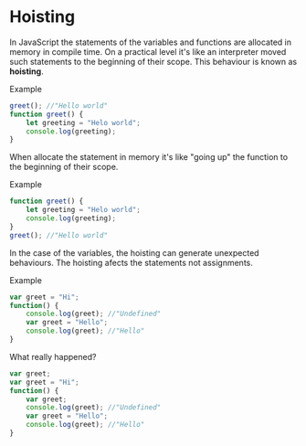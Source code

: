 # Hoisting

In JavaScript the statements of the variables and functions are allocated in memory in compile time. On a practical level it's like an interpreter moved such statements to the beginning of their scope. This behaviour is known as **hoisting**.

Example

```javascript
greet(); //"Hello world"
function greet() {
	let greeting = "Helo world";
	console.log(greeting);
}
```

When allocate the statement in memory it's like "going up" the function to the beginning of their scope.

Example

```javascript
function greet() { 
	let greeting = "Helo world"; 
	console.log(greeting);  
}  
greet(); //"Hello world"  
```

In the case of the variables, the hoisting can generate unexpected behaviours. The hoisting afects the statements not assignments.

Example

```javascript
var greet = "Hi";
function() {
	console.log(greet); //"Undefined"
	var greet = "Hello";
	console.log(greet); //"Hello"
} 
```

What really happened?

```javascript
var greet;
var greet = "Hi";
function() {
	var greet;
	console.log(greet); //"Undefined"
	var greet = "Hello";
	console.log(greet); //"Hello"
} 
```

